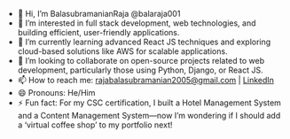 - 👋 Hi, I’m BalasubramanianRaja @balaraja001
- 👀 I’m interested in full stack development, web technologies, and building efficient, user-friendly applications.
- 🌱 I’m currently learning advanced React JS techniques and exploring cloud-based solutions like AWS for scalable applications.
- 💞️ I’m looking to collaborate on open-source projects related to web development, particularly those using Python, Django, or React JS.
- 📫 How to reach me: rajabalasubramanian2005@gmail.com | [LinkedIn](https://linkedin.com/in/balaraja001)
- 😄 Pronouns: He/Him
- ⚡ Fun fact: For my CSC certification, I built a Hotel Management System and a Content Management System—now I’m wondering if I should add a ‘virtual coffee shop’ to my portfolio next!

<!---
balaraja001/BalasubramanianRaja is a ✨ special ✨ repository because its `README.md` (this file) appears on your GitHub profile.
You can click the Preview link to take a look at your changes.
--->
